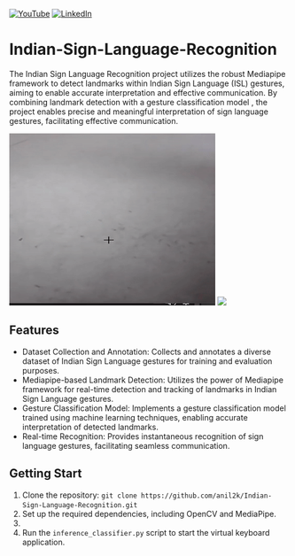 [![YouTube][youtube-shield]][youtube-url]
[![LinkedIn][linkedin-shield]][linkedin-url]
# Indian-Sign-Language-Recognition
The Indian Sign Language Recognition project utilizes the robust Mediapipe framework to detect landmarks within Indian Sign Language (ISL) gestures, aiming to enable accurate interpretation and effective communication. By combining landmark detection with a gesture classification model , the project enables precise and meaningful interpretation of sign language gestures, facilitating effective communication.

![](sign.gif)
![](sign.jpg)

## Features

- Dataset Collection and Annotation: Collects and annotates a diverse dataset of Indian Sign Language gestures for training and evaluation purposes.
- Mediapipe-based Landmark Detection: Utilizes the power of Mediapipe framework for real-time detection and tracking of landmarks in Indian Sign Language gestures.
- Gesture Classification Model: Implements a gesture classification model trained using machine learning techniques, enabling accurate interpretation of detected landmarks.
- Real-time Recognition: Provides instantaneous recognition of sign language gestures, facilitating seamless communication.

## Getting Start
1. Clone the repository: `git clone https://github.com/anil2k/Indian-Sign-Language-Recognition.git`
2. Set up the required dependencies, including OpenCV and MediaPipe.
3. 
4. Run the `inference_classifier.py` script to start the virtual keyboard application.

[youtube-shield]: https://img.shields.io/badge/-youtube-black.svg?style=for-the-badge&logo=youtube&colorR=555
[youtube-url]: https://www.youtube.com/channel/UC8pztyZ8bYiflGMKGcLdAGw
[linkedin-shield]: https://img.shields.io/badge/-LinkedIn-black.svg?style=for-the-badge&logo=linkedin&colorB=555
[linkedin-url]:  https://linkedin.com/in/anil2kk
